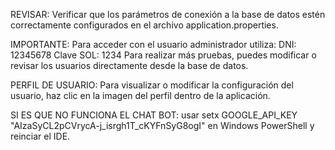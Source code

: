 REVISAR: Verificar que los parámetros de conexión a la base de datos estén correctamente configurados en el archivo application.properties.

IMPORTANTE: Para acceder con el usuario administrador utiliza:
DNI: 12345678
Clave SOL: 1234
Para realizar más pruebas, puedes modificar o revisar los usuarios directamente desde la base de datos.

PERFIL DE USUARIO: Para visualizar o modificar la configuración del usuario, haz clic en la imagen del perfil dentro de la aplicación.

SI ES QUE NO FUNCIONA EL CHAT BOT: usar  setx GOOGLE_API_KEY "AIzaSyCL2pCVrycA-j_isrgh1T_cKYFnSyG8ogI" en Windows PowerShell y reinciar el IDE.

